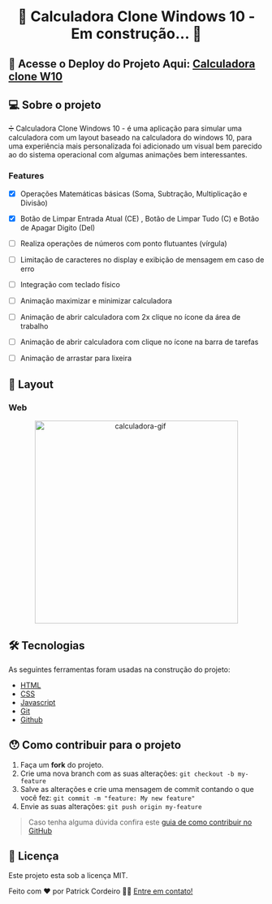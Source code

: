 <h1 align="center">
   🚧   Calculadora Clone Windows 10 - Em construção...  🚧
</h1>

## 🔭 Acesse o Deploy do Projeto Aqui: [Calculadora clone W10](https://patrickcordeiroestudos.github.io/calculadora-simples/)

## 💻 Sobre o projeto

➗ Calculadora Clone Windows 10 - é uma aplicação para simular uma calculadora com um layout baseado na calculadora do windows 10, para uma experiência mais personalizada foi adicionado um visual bem parecido ao do sistema operacional com algumas animações bem interessantes.

### Features

- [x] Operações Matemáticas básicas (Soma, Subtração, Multiplicação e Divisão)
- [x] Botão de Limpar Entrada Atual (CE) , Botão de Limpar Tudo (C) e Botão de Apagar Digito (Del)
- [ ] Realiza operações de números com ponto flutuantes (vírgula)
- [ ] Limitação de caracteres no display e exibição de mensagem em caso de erro
- [ ] Integração com teclado físico
- [ ] Animação maximizar e minimizar calculadora
- [ ] Animação de abrir calculadora com 2x clique no ícone da área de trabalho
- [ ] Animação de abrir calculadora com clique no ícone na barra de tarefas
- [ ] Animação de arrastar para lixeira


## 🎨 Layout

### Web

<p align="center" style="display: flex; align-items: flex-start; justify-content: center;">
  <img alt="calculadora-gif" title="#calculadora-gif" src="./img/calculadora.gif" width="400px">

</p>

## 🛠 Tecnologias

As seguintes ferramentas foram usadas na construção do projeto:

- [HTML]()
- [CSS]()
- [Javascript]()
- [Git]()
- [Github]()


## 😯 Como contribuir para o projeto

1. Faça um **fork** do projeto.
2. Crie uma nova branch com as suas alterações: `git checkout -b my-feature`
3. Salve as alterações e crie uma mensagem de commit contando o que você fez: `git commit -m "feature: My new feature"`
4. Envie as suas alterações: `git push origin my-feature`
> Caso tenha alguma dúvida confira este [guia de como contribuir no GitHub](https://github.com/firstcontributions/first-contributions)

## 📝 Licença

Este projeto esta sob a licença MIT.

Feito com ❤️ por Patrick Cordeiro 👋🏽 [Entre em contato!](https://www.linkedin.com/in/patrickcordeiro/)


